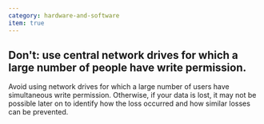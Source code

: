 ```yaml
---
category: hardware-and-software
item: true
---
```



## Don't: use central network drives for which a large number of people have write permission.
Avoid using network drives for which a large number of users have simultaneous write permission. Otherwise, if your data is lost, it may not be possible later on to identify how the loss occurred and how similar losses can be prevented. 
